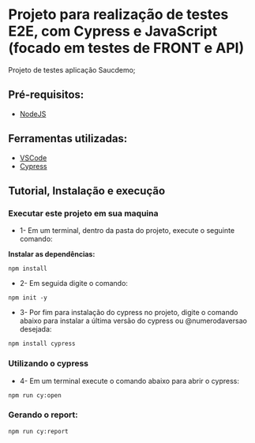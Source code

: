 # Projeto para realização de testes E2E, com Cypress e JavaScript (focado em testes de FRONT e API)

Projeto de testes aplicação Saucdemo;

## Pré-requisitos:
- [NodeJS](https://nodejs.org/en/download/ "NodeJS")

## Ferramentas utilizadas:
- [VSCode](https://code.visualstudio.com/ "VSCode")
- [Cypress](https://www.npmjs.com/package/cypress "Cypress")

## Tutorial, Instalação e execução

### Executar este projeto em sua maquina

* 1- Em um terminal, dentro da pasta do projeto, execute o seguinte comando:

**Instalar as dependências:**  
```
npm install
```
*  2- Em seguida digite o comando:
```
npm init -y
```
* 3- Por fim para instalação do cypress no projeto, digite o comando abaixo para instalar a última versão do cypress ou @numerodaversao desejada:

```
npm install cypress
```
### Utilizando o cypress

* 4- Em um terminal execute o comando abaixo para abrir o cypress:
```
npm run cy:open 
```



### Gerando o report:  
```
npm run cy:report
```